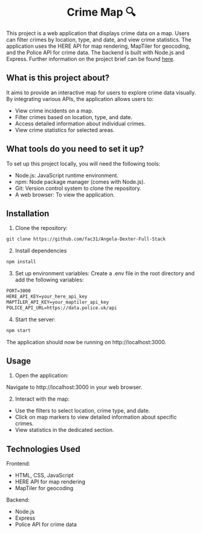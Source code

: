 <h1 align="center"> Crime Map 🔍 </h1>

This project is a web application that displays crime data on a map. Users can filter crimes by location, type, and date, and view crime statistics. The application uses the HERE API for map rendering, MapTiler for geocoding, and the Police API for crime data. The backend is built with Node.js and Express.
Further information on the project brief can be found [here](https://learn.foundersandcoders.com/course/syllabus/foundation/full-stack/project/).

## What is this project about?
It aims to provide an interactive map for users to explore crime data visually. By integrating various APIs, the application allows users to:

* View crime incidents on a map.
* Filter crimes based on location, type, and date.
* Access detailed information about individual crimes.
* View crime statistics for selected areas.

## What tools do you need to set it up?
To set up this project locally, you will need the following tools:

* Node.js: JavaScript runtime environment.
* npm: Node package manager (comes with Node.js).
* Git: Version control system to clone the repository.
* A web browser: To view the application.

## Installation

1. Clone the repository:
```diff
git clone https://github.com/fac31/Angela-Dexter-Full-Stack
```
2. Install dependencies
```diff
npm install
```
3. Set up environment variables:
   Create a .env file in the root directory and add the following variables:
```diff
PORT=3000
HERE_API_KEY=your_here_api_key
MAPTILER_API_KEY=your_maptiler_api_key
POLICE_API_URL=https://data.police.uk/api
```
4. Start the server:
```diff
npm start
```
The application should now be running on http://localhost:3000.


## Usage
1. Open the application:

Navigate to http://localhost:3000 in your web browser.

2. Interact with the map:

* Use the filters to select location, crime type, and date.
* Click on map markers to view detailed information about specific crimes.
* View statistics in the dedicated section.

## Technologies Used

Frontend:

* HTML, CSS, JavaScript
* HERE API for map rendering
* MapTiler for geocoding

Backend:

* Node.js
* Express
* Police API for crime data
